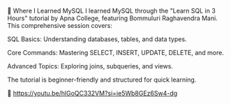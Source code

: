 📘 Where I Learned MySQL
I learned MySQL through the "Learn SQL in 3 Hours" tutorial by Apna College, featuring Bommuluri Raghavendra Mani. This comprehensive session covers:

SQL Basics: Understanding databases, tables, and data types.

Core Commands: Mastering SELECT, INSERT, UPDATE, DELETE, and more.

Advanced Topics: Exploring joins, subqueries, and views.

The tutorial is beginner-friendly and structured for quick learning.

🔗 https://youtu.be/hlGoQC332VM?si=ie5Wb8GEz6Sw4-dg

